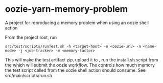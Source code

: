 oozie-yarn-memory-problem
=========================

A project for reproducing a memory problem when using an oozie shell action

From the project root, run

```
src/test/scripts/runTest.sh -h <target-host> -o <oozie-url> -n <name-node> -j <job-tracker> -m <memory-factor>
```

This will make the test artifact zip, upload it to <target-host>, run the install.sh script from the <target-host> which
will submit the oozie workflow. The <memory-factor> controls how much memory the test script called from the oozie shell action
should consume. See src/main/scripts/run.sh



